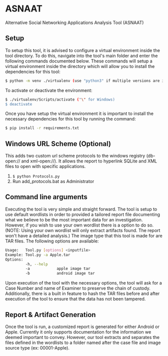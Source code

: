 # ASNAAT
Alternative Social Networking Applications Analysis Tool (ASNAAT)

## Setup
To setup this tool, it is advised to configure a virtual environment inside the tool directory. To do this, navigate into the tool's main folder and enter the following commands documented below. These commands will setup a virtual environment inside the directory which will allow you to install the dependencies for this tool:

```bash
$ python -m venv ./virtualenv (use "python3" if multiple versions are installed)
```

To activate or deactivate the environment:
```bash
$ ./virtualenv/Scripts/activate ("\" for Windows)
$ deactivate
```


Once you have setup the virtual environment it is important to install the necessary dependencies for this tool by running the command: 

```bash
$ pip install -r requirements.txt
```
## Windows URL Scheme (Optional)
This adds two custom url scheme protocols to the windows registry (db-open:// and xml-open://). It allows the report to hyperlink SQLite and XML files to open with specific applications.

1. ```$ python Protocols.py```
2. Run add_protocols.bat as Administrator 

## Command line arguments

Executing the tool is very simple and straight forward. 
The tool is setup to use default wordlists in order to provided a tailored report file documenting what we believe to be the most important data for an investigation. However, if you wish to use your own wordlist there is a option to do so. (NOTE: Using your own wordlist will only extract artifacts found. The report won't have a detailed analysis.) The image type that this tool is made for are TAR files. The following options are available:

```bash
Usage:   Tool.py [options] <inputfile>
Example: Tool.py -a Apple.tar
Options:
         -h, --help
         -a            apple image tar
         -b            android image tar
```

Upon execution of the tool with the necessary options, the tool will ask for a Case Number and name of Examiner to preserve the chain of custody. Additionally, there is a built in feature to hash the TAR files before and after execution of the tool to ensure that the data has not been tampered.

## Report & Artifact Generation
Once the tool is run, a customized report is generated for either Android or Apple. Currently it only supports documentation for the information we deemed important to convey. However, our tool extracts and separates the files defined in the wordlists to a folder named after the case file and image source type (ex: 00001-Apple).
